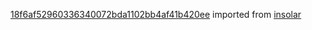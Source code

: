 [18f6af52960336340072bda1102bb4af41b420ee](https://github.com/insolar/insolar/commit/18f6af52960336340072bda1102bb4af41b420ee) imported from [insolar](https://github.com/insolar/insolar)
